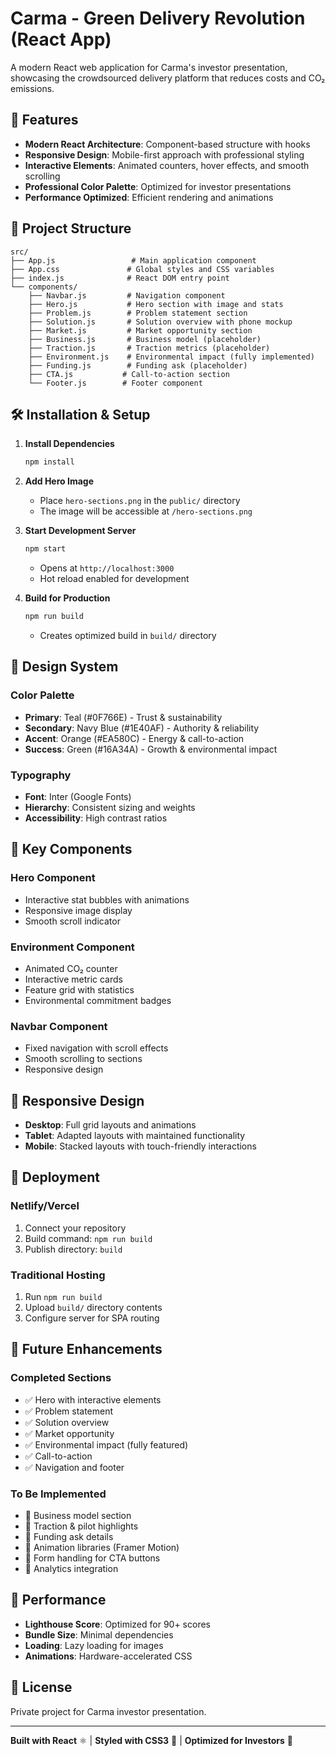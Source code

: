 # Carma - Green Delivery Revolution (React App)

A modern React web application for Carma's investor presentation, showcasing the crowdsourced delivery platform that reduces costs and CO₂ emissions.

## 🚀 Features

- **Modern React Architecture**: Component-based structure with hooks
- **Responsive Design**: Mobile-first approach with professional styling
- **Interactive Elements**: Animated counters, hover effects, and smooth scrolling
- **Professional Color Palette**: Optimized for investor presentations
- **Performance Optimized**: Efficient rendering and animations

## 📁 Project Structure

```
src/
├── App.js                 # Main application component
├── App.css               # Global styles and CSS variables
├── index.js              # React DOM entry point
└── components/
    ├── Navbar.js         # Navigation component
    ├── Hero.js           # Hero section with image and stats
    ├── Problem.js        # Problem statement section
    ├── Solution.js       # Solution overview with phone mockup
    ├── Market.js         # Market opportunity section
    ├── Business.js       # Business model (placeholder)
    ├── Traction.js       # Traction metrics (placeholder)
    ├── Environment.js    # Environmental impact (fully implemented)
    ├── Funding.js        # Funding ask (placeholder)
    ├── CTA.js           # Call-to-action section
    └── Footer.js        # Footer component
```

## 🛠 Installation & Setup

1. **Install Dependencies**
   ```bash
   npm install
   ```

2. **Add Hero Image**
   - Place `hero-sections.png` in the `public/` directory
   - The image will be accessible at `/hero-sections.png`

3. **Start Development Server**
   ```bash
   npm start
   ```
   - Opens at `http://localhost:3000`
   - Hot reload enabled for development

4. **Build for Production**
   ```bash
   npm run build
   ```
   - Creates optimized build in `build/` directory

## 🎨 Design System

### Color Palette
- **Primary**: Teal (#0F766E) - Trust & sustainability
- **Secondary**: Navy Blue (#1E40AF) - Authority & reliability  
- **Accent**: Orange (#EA580C) - Energy & call-to-action
- **Success**: Green (#16A34A) - Growth & environmental impact

### Typography
- **Font**: Inter (Google Fonts)
- **Hierarchy**: Consistent sizing and weights
- **Accessibility**: High contrast ratios

## 🔧 Key Components

### Hero Component
- Interactive stat bubbles with animations
- Responsive image display
- Smooth scroll indicator

### Environment Component
- Animated CO₂ counter
- Interactive metric cards
- Feature grid with statistics
- Environmental commitment badges

### Navbar Component
- Fixed navigation with scroll effects
- Smooth scrolling to sections
- Responsive design

## 📱 Responsive Design

- **Desktop**: Full grid layouts and animations
- **Tablet**: Adapted layouts with maintained functionality
- **Mobile**: Stacked layouts with touch-friendly interactions

## 🚀 Deployment

### Netlify/Vercel
1. Connect your repository
2. Build command: `npm run build`
3. Publish directory: `build`

### Traditional Hosting
1. Run `npm run build`
2. Upload `build/` directory contents
3. Configure server for SPA routing

## 🔄 Future Enhancements

### Completed Sections
- ✅ Hero with interactive elements
- ✅ Problem statement
- ✅ Solution overview
- ✅ Market opportunity
- ✅ Environmental impact (fully featured)
- ✅ Call-to-action
- ✅ Navigation and footer

### To Be Implemented
- 🔲 Business model section
- 🔲 Traction & pilot highlights
- 🔲 Funding ask details
- 🔲 Animation libraries (Framer Motion)
- 🔲 Form handling for CTA buttons
- 🔲 Analytics integration

## 🎯 Performance

- **Lighthouse Score**: Optimized for 90+ scores
- **Bundle Size**: Minimal dependencies
- **Loading**: Lazy loading for images
- **Animations**: Hardware-accelerated CSS

## 📄 License

Private project for Carma investor presentation.

---

**Built with React** ⚛️ | **Styled with CSS3** 🎨 | **Optimized for Investors** 💼